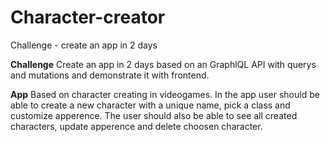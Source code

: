 ﻿# Character-creator
Challenge - create an app in 2 days


**Challenge**
Create an app in 2 days based on 
an GraphlQL API with querys and mutations 
and demonstrate it with frontend.

**App**
Based on character creating in videogames. 
In the app user should be able to create a 
new character with a unique name, pick a class 
and customize apperence. The user should also be 
able to see all created characters, update apperence 
and delete choosen character. 


